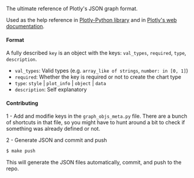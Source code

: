 The ultimate reference of Plotly's JSON graph format.

Used as the help reference in [Plotly-Python library](https://github.com/plotly/python-api) and in [Plotly's web documentation](https://plot.ly/api/rest).

#### Format

A fully described `key` is an object with the keys: `val_types`, `required`, `type`, `description`. 
- `val_types`: Valid types (e.g. `array_like of strings`, `number: in [0, 1]`)
- `required`: Whether the key is required or not to create the chart type
- `type`: `style` | `plot_info` | `object` | `data`
- `description`: Self explanatory 

#### Contributing
1 - Add and modifie keys in the `graph_objs_meta.py` file.  There are a bunch of shortcuts in that file, so you might have to hunt around a bit to check if something was already defined or not.

2 - Generate JSON and commit and push
```bash
$ make push
```
This will generate the JSON files automatically, commit, and push to the repo.
